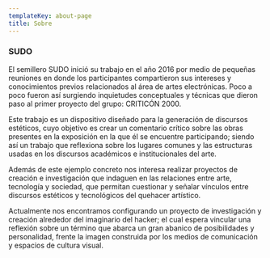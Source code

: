 ```yaml
---
templateKey: about-page
title: Sobre
---
```

### SUDO

El semillero SUDO inició su trabajo en el año 2016 por medio de pequeñas reuniones en donde los participantes compartieron sus intereses y conocimientos previos relacionados al área de artes electrónicas. Poco a poco fueron así surgiendo inquietudes conceptuales y técnicas que dieron paso al primer proyecto del grupo: CRITICÓN 2000.

Este trabajo es un dispositivo diseñado para la generación de discursos estéticos, cuyo objetivo es crear un comentario crítico sobre las obras presentes en la exposición en la que él se encuentre participando; siendo así un trabajo que reflexiona sobre los lugares comunes y las estructuras usadas en los discursos académicos e institucionales del arte.

Además de este ejemplo concreto nos interesa realizar proyectos de creación e investigación que indaguen en las relaciones entre arte, tecnología y sociedad, que permitan cuestionar y señalar vínculos entre discursos estéticos y tecnológicos del quehacer artístico.

Actualmente nos encontramos configurando un proyecto de investigación y creación alrededor del imaginario del hacker; el cual espera vincular una reflexión sobre un término que abarca un gran abanico de posibilidades y personalidad, frente la imagen construida por los medios de comunicación y espacios de cultura visual.

